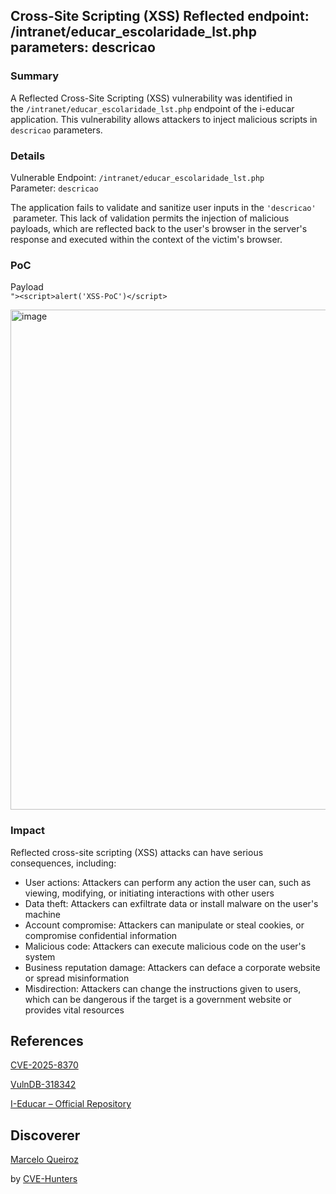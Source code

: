 ## Cross-Site Scripting (XSS) Reflected endpoint: /intranet/educar_escolaridade_lst.php parameters: descricao

### Summary

A Reflected Cross-Site Scripting (XSS) vulnerability was identified in the `/intranet/educar_escolaridade_lst.php` endpoint of the i-educar application. This vulnerability allows attackers to inject malicious scripts in `descricao` parameters.

### Details

Vulnerable Endpoint: `/intranet/educar_escolaridade_lst.php`  
Parameter: `descricao`

The application fails to validate and sanitize user inputs in the `'descricao'`  parameter. This lack of validation permits the injection of malicious payloads, which are reflected back to the user's browser in the server's response and executed within the context of the victim's browser.

### PoC

Payload  
`"><script>alert('XSS-PoC')</script>`

<img width="877" height="800" alt="image" src="https://github.com/user-attachments/assets/382624c4-515e-470f-abff-a3d4df5c22cc" />

### Impact

Reflected cross-site scripting (XSS) attacks can have serious consequences, including:

- User actions: Attackers can perform any action the user can, such as viewing, modifying, or initiating interactions with other users
- Data theft: Attackers can exfiltrate data or install malware on the user's machine
- Account compromise: Attackers can manipulate or steal cookies, or compromise confidential information
- Malicious code: Attackers can execute malicious code on the user's system
- Business reputation damage: Attackers can deface a corporate website or spread misinformation
- Misdirection: Attackers can change the instructions given to users, which can be dangerous if the target is a government website or provides vital resources


## References

[CVE-2025-8370](https://www.cve.org/CVERecord?id=CVE-2025-8370)

[VulnDB-318342](https://vuldb.com/?id.318342)

[I-Educar – Official Repository](https://github.com/portabilis/i-educar)

## Discoverer


[Marcelo Queiroz](www.linkedin.com/in/marceloqueirozjr) 

by [CVE-Hunters](https://github.com/Sec-Dojo-Cyber-House/cve-hunters)
